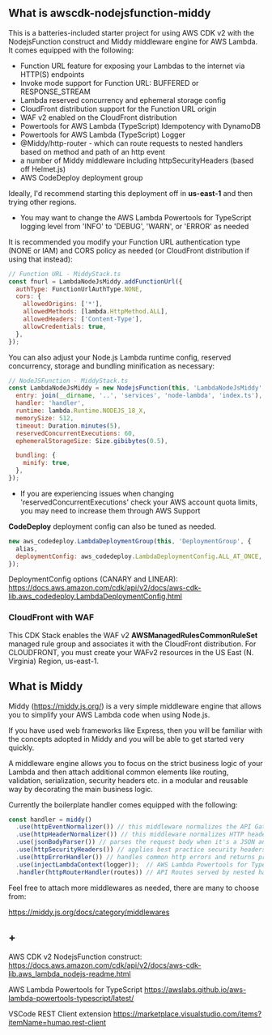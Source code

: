 ## What is awscdk-nodejsfunction-middy

This is a batteries-included starter project for using AWS CDK v2 with the NodejsFunction construct and Middy middleware engine for AWS Lambda. It comes equipped with the following:

- Function URL feature for exposing your Lambdas to the internet via HTTP(S) endpoints
- Invoke mode support for Function URL: BUFFERED or RESPONSE_STREAM
- Lambda reserved concurrency and ephemeral storage config
- CloudFront distribution support for the Function URL origin
- WAF v2 enabled on the CloudFront distribution
- Powertools for AWS Lambda (TypeScript) Idempotency with DynamoDB
- Powertools for AWS Lambda (TypeScript) Logger
- @Middy/http-router - which can route requests to nested handlers based on method and path of an http event
- a number of Middy middleware including httpSecurityHeaders (based off Helmet.js)
- AWS CodeDeploy deployment group

Ideally, I'd recommend starting this deployment off in **us-east-1** and then trying other regions.

- You may want to change the AWS Lambda Powertools for TypeScript logging level from 'INFO' to 'DEBUG', 'WARN', or 'ERROR' as needed

It is recommended you modify your Function URL authentication type (NONE or IAM) and CORS policy as needed (or CloudFront distribution if using that instead):

```javascript
// Function URL - MiddyStack.ts
const fnurl = LambdaNodeJsMiddy.addFunctionUrl({
  authType: FunctionUrlAuthType.NONE,
  cors: {
    allowedOrigins: ['*'],
    allowedMethods: [lambda.HttpMethod.ALL],
    allowedHeaders: ['Content-Type'],
    allowCredentials: true,
  },
});
```

You can also adjust your Node.js Lambda runtime config, reserved concurrency, storage and bundling minification as necessary:

```javascript
// NodeJSFunction - MiddyStack.ts
const LambdaNodeJsMiddy = new NodejsFunction(this, 'LambdaNodeJsMiddy', {
  entry: join(__dirname, '..', 'services', 'node-lambda', 'index.ts'),
  handler: 'handler',
  runtime: lambda.Runtime.NODEJS_18_X,
  memorySize: 512,
  timeout: Duration.minutes(5),
  reservedConcurrentExecutions: 60,
  ephemeralStorageSize: Size.gibibytes(0.5),

  bundling: {
    minify: true,
  },
});
```

- If you are experiencing issues when changing 'reservedConcurrentExecutions' check your AWS account quota limits, you may need to increase them through AWS Support

**CodeDeploy** deployment config can also be tuned as needed.

```javascript
new aws_codedeploy.LambdaDeploymentGroup(this, 'DeploymentGroup', {
  alias,
  deploymentConfig: aws_codedeploy.LambdaDeploymentConfig.ALL_AT_ONCE,
});
```

DeploymentConfig options (CANARY and LINEAR):
https://docs.aws.amazon.com/cdk/api/v2/docs/aws-cdk-lib.aws_codedeploy.LambdaDeploymentConfig.html

### CloudFront with WAF

This CDK Stack enables the WAF v2 **AWSManagedRulesCommonRuleSet** managed rule group and associates it with the CloudFront distribution. For CLOUDFRONT, you must create your WAFv2 resources in the US East (N. Virginia) Region, us-east-1.

## What is Middy

Middy (https://middy.js.org/) is a very simple middleware engine that allows you to simplify your AWS Lambda code when using Node.js.

If you have used web frameworks like Express, then you will be familiar with the concepts adopted in Middy and you will be able to get started very quickly.

A middleware engine allows you to focus on the strict business logic of your Lambda and then attach additional common elements like routing, validation, serialization, security headers etc. in a modular and reusable way by decorating the main business logic.

Currently the boilerplate handler comes equipped with the following:

```javascript
const handler = middy()
  .use(httpEventNormalizer()) // this middleware normalizes the API Gateway, ALB, Function URLs, and VPC Lattice events
  .use(httpHeaderNormalizer()) // this middleware normalizes HTTP header names
  .use(jsonBodyParser()) // parses the request body when it's a JSON and converts it to an object
  .use(httpSecurityHeaders()) // applies best practice security headers to responses. It's a simplified port of HelmetJS.
  .use(httpErrorHandler()) // handles common http errors and returns proper responses
  .use(injectLambdaContext(logger));  // AWS Lambda Powertools for TypeScript Logger
  .handler(httpRouterHandler(routes)) // API Routes served by nested handlers
```

Feel free to attach more middlewares as needed, there are many to choose from:

https://middy.js.org/docs/category/middlewares

## +

AWS CDK v2 NodejsFunction construct:
https://docs.aws.amazon.com/cdk/api/v2/docs/aws-cdk-lib.aws_lambda_nodejs-readme.html

AWS Lambda Powertools for TypeScript
https://awslabs.github.io/aws-lambda-powertools-typescript/latest/

VSCode REST Client extension
https://marketplace.visualstudio.com/items?itemName=humao.rest-client
